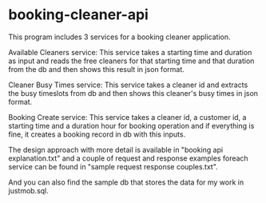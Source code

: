 # booking-cleaner-api

This program includes 3 services for a booking cleaner application. 

Available Cleaners service:
This service takes a starting time and duration as input and reads the free cleaners for that starting time and that duration from the db
and then shows this result in json format.

Cleaner Busy Times service:
This service takes a cleaner id and extracts the busy timeslots from db and then shows this cleaner's busy times in json format.

Booking Create service:
This service takes a cleaner id, a customer id, a starting time and a duration hour for booking operation and if everything is fine,
it creates a booking record in db with this inputs.

The design approach with more detail is available in "booking api explanation.txt" and a couple of request and response examples foreach service
can be found in "sample request response couples.txt".

And you can also find the sample db that stores the data for my work in justmob.sql.

